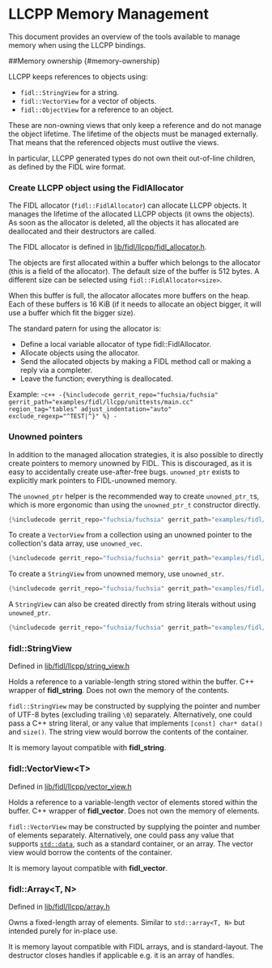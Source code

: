 # LLCPP Memory Management

This document provides an overview of the tools available to manage memory when
using the LLCPP bindings.

##Memory ownership {#memory-ownership}

LLCPP keeps references to objects using:

*   `fidl::StringView` for a string.
*   `fidl::VectorView` for a vector of objects.
*   `fidl::ObjectView` for a reference to an object.

These are non-owning views that only keep a reference and do not manage the object lifetime. The
lifetime of the objects must be managed externally. That means that the referenced objects must
outlive the views.

In particular, LLCPP generated types do not own theit out-of-line children, as defined by the FIDL
wire format.

### Create LLCPP object using the FidlAllocator

The FIDL allocator (`fidl::FidlAllocator`) can allocate LLCPP objects. It manages the lifetime of
the allocated LLCPP objects (it owns the objects). As soon as the allocator is deleted, all the
objects it has allocated are deallocated and their destructors are called.

The FIDL allocator is defined in [lib/fidl/llcpp/fidl_allocator.h](/zircon/system/ulib/fidl/include/lib/fidl/llcpp/fidl_allocator.h).

The objects are first allocated within a buffer which belongs to the allocator (this is a field of
the allocator). The default size of the buffer is 512 bytes. A different size can be selected using
`fidl::FidlAllocator<size>`.

When this buffer is full, the allocator allocates more buffers on the heap. Each of these buffers
is 16 KiB (if it needs to allocate an object bigger, it will use a buffer which fit the bigger
size).

The standard patern for using the allocator is:

*   Define a local variable allocator of type fidl::FidlAllocator.
*   Allocate objects using the allocator.
*   Send the allocated objects by making a FIDL method call or making a reply via a completer.
*   Leave the function; everything is deallocated.

Example:
-```c++
-{%includecode gerrit_repo="fuchsia/fuchsia" gerrit_path="examples/fidl/llcpp/unittests/main.cc" region_tag="tables" adjust_indentation="auto" exclude_regexp="^TEST|^}" %}
-```


### Unowned pointers

In addition to the managed allocation strategies, it is also possible to directly
create pointers to memory unowned by FIDL. This is discouraged, as it is easy to
accidentally create use-after-free bugs. `unowned_ptr` exists to explicitly mark
pointers to FIDL-unowned memory.

The `unowned_ptr` helper is the recommended way to create `unowned_ptr_t`s,
which is more ergonomic than using the `unowned_ptr_t` constructor directly.

```c++
{%includecode gerrit_repo="fuchsia/fuchsia" gerrit_path="examples/fidl/llcpp/unittests/main.cc" region_tag="unowned-ptr" adjust_indentation="auto" exclude_regexp="^TEST|^}" %}
```

To create a `VectorView` from a collection using an unowned pointer to the
collection's data array, use `unowned_vec`.

```c++
{%includecode gerrit_repo="fuchsia/fuchsia" gerrit_path="examples/fidl/llcpp/unittests/main.cc" region_tag="unowned-vec" adjust_indentation="auto" exclude_regexp="^TEST|^}" %}
```

To create a `StringView` from unowned memory, use `unowned_str`.

```c++
{%includecode gerrit_repo="fuchsia/fuchsia" gerrit_path="examples/fidl/llcpp/unittests/main.cc" region_tag="unowned-str" adjust_indentation="auto" exclude_regexp="^TEST|^}" %}
```

A `StringView` can also be created directly from string literals without using
`unowned_ptr`.

```c++
{%includecode gerrit_repo="fuchsia/fuchsia" gerrit_path="examples/fidl/llcpp/unittests/main.cc" region_tag="stringview-assign" adjust_indentation="auto" exclude_regexp="^TEST|^}" %}
```

### fidl::StringView

Defined in [lib/fidl/llcpp/string_view.h](/zircon/system/ulib/fidl/include/lib/fidl/llcpp/string_view.h)

Holds a reference to a variable-length string stored within the buffer. C++
wrapper of **fidl_string**. Does not own the memory of the contents.

`fidl::StringView` may be constructed by supplying the pointer and number of
UTF-8 bytes (excluding trailing `\0`) separately. Alternatively, one could pass
a C++ string literal, or any value that implements `[const] char* data()`
and `size()`. The string view would borrow the contents of the container.

It is memory layout compatible with **fidl_string**.

### fidl::VectorView\<T\>

Defined in [lib/fidl/llcpp/vector_view.h](/zircon/system/ulib/fidl/include/lib/fidl/llcpp/vector_view.h)

Holds a reference to a variable-length vector of elements stored within the
buffer. C++ wrapper of **fidl_vector**. Does not own the memory of elements.

`fidl::VectorView` may be constructed by supplying the pointer and number of
elements separately. Alternatively, one could pass any value that supports
[`std::data`](https://en.cppreference.com/w/cpp/iterator/data), such as a
standard container, or an array. The vector view would borrow the contents of
the container.

It is memory layout compatible with **fidl_vector**.

### fidl::Array\<T, N\>

Defined in [lib/fidl/llcpp/array.h](/zircon/system/ulib/fidl/include/lib/fidl/llcpp/array.h)

Owns a fixed-length array of elements.
Similar to `std::array<T, N>` but intended purely for in-place use.

It is memory layout compatible with FIDL arrays, and is standard-layout.
The destructor closes handles if applicable e.g. it is an array of handles.
